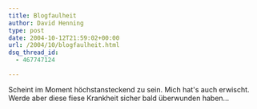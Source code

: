 ```yaml
---
title: Blogfaulheit
author: David Henning
type: post
date: 2004-10-12T21:59:02+00:00
url: /2004/10/blogfaulheit.html
dsq_thread_id:
  - 467747124

---
```

Scheint im Moment höchstansteckend zu sein. Mich hat&apos;s auch erwischt. Werde aber diese fiese Krankheit sicher bald überwunden haben&#8230;